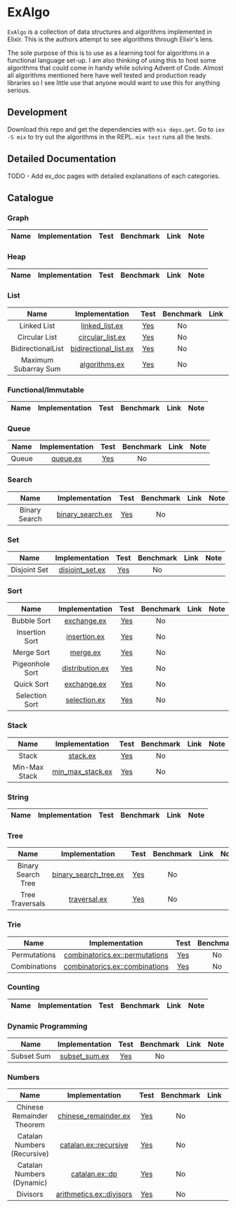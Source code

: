 # ExAlgo

`ExAlgo` is a collection of data structures and algorithms implemented in Elixir. This is the authors attempt to see algorithms through Elixir's lens.

The sole purpose of this is to use as a learning tool for algorithms in a functional language set-up. I am also thinking of using this to host some algorithms that could come in handy while solving Advent of Code. Almost all algorithms mentioned here have well tested and production ready libraries so I see little use that anyone would want to use this for anything serious.

## Development

Download this repo and get the dependencies with `mix deps.get`. Go to `iex -S mix` to try out the algorithms in the REPL. `mix test` runs all the tests.

## Detailed Documentation

TODO - Add ex_doc pages with detailed explanations of each categories.

## Catalogue

### Graph

| Name | Implementation | Test | Benchmark | Link | Note |
| :--: | :------------: | :--: | :-------: | :--: | :--: |

### Heap

| Name | Implementation | Test | Benchmark | Link | Note |
| :--: | :------------: | :--: | :-------: | :--: | :--: |

### List

| Name | Implementation | Test | Benchmark | Link | Note |
| :--: | :------------: | :--: | :-------: | :--: | :--: |
| Linked List | [linked_list.ex](lib/ex_algo/list/linked_list.ex) | [Yes](test/ex_algo/list/linked_list_test.exs) | No | | |
| Circular List | [circular_list.ex](lib/ex_algo/list/circular_list.ex) | [Yes](test/ex_algo/list/circular_list_test.exs) | No | | |
| BidirectionalList | [bidirectional_list.ex](lib/ex_algo/list/bidirectional_list.ex) | [Yes](test/ex_algo/list/bidirectional_list_test.exs) | No | | WIP |
| Maximum Subarray Sum | [algorithms.ex](lib/ex_algo/list/algorithms.ex) | [Yes](test/ex_algo/list/algorithms_test.exs) | No | | Kadane's Algorithm |

### Functional/Immutable

| Name | Implementation | Test | Benchmark | Link | Note |
| :--: | :------------: | :--: | :-------: | :--: | :--: |

### Queue

| Name | Implementation | Test | Benchmark | Link | Note |
| :--: | :------------: | :--: | :-------: | :--: | :--: |
| Queue | [queue.ex](lib/ex_algo/queue/queue.ex) | [Yes](test/ex_algo/queue/queue_test.exs) | No | | |

### Search

| Name | Implementation | Test | Benchmark | Link | Note |
| :--: | :------------: | :--: | :-------: | :--: | :--: |
| Binary Search | [binary_search.ex](lib/ex_algo/search/binary_search.ex) | [Yes](test/ex_algo/search/binary_search_test.exs) | No | | |

### Set

| Name | Implementation | Test | Benchmark | Link | Note |
| :--: | :------------: | :--: | :-------: | :--: | :--: |
| Disjoint Set | [disjoint_set.ex](lib/ex_algo/set/disjoint_set.ex) | [Yes](test/ex_algo/set/disjoint_set_test.exs) | No | | |

### Sort

| Name | Implementation | Test | Benchmark | Link | Note |
| :--: | :------------: | :--: | :-------: | :--: | :--: |
| Bubble Sort | [exchange.ex](lib/ex_algo/sort/exchange.ex) | [Yes](test/ex_algo/sort/exchange_test.exs) | No | | |
| Insertion Sort | [insertion.ex](lib/ex_algo/sort/insertion.ex) | [Yes](test/ex_algo/sort/insertion_test.exs) | No | | |
| Merge Sort | [merge.ex](lib/ex_algo/sort/merge.ex) | [Yes](test/ex_algo/sort/merge_test.exs) | No | | |
| Pigeonhole Sort | [distribution.ex](lib/ex_algo/sort/distribution.ex) | [Yes](test/ex_algo/sort/distribution_test.exs) | No | | |
| Quick Sort | [exchange.ex](lib/ex_algo/sort/exchange.ex) | [Yes](test/ex_algo/sort/exchange_test.exs) | No | | |
| Selection Sort | [selection.ex](lib/ex_algo/sort/selection.ex) | [Yes](test/ex_algo/sort/selection_test.exs) | No | | |

### Stack

| Name | Implementation | Test | Benchmark | Link | Note |
| :--: | :------------: | :--: | :-------: | :--: | :--: |
| Stack | [stack.ex](lib/ex_algo/stack/stack.ex) | [Yes](test/ex_algo/stack/stack_test.exs) | No | | |
| Min-Max Stack | [min_max_stack.ex](lib/ex_algo/stack/min_max_stack.ex) | [Yes](test/ex_algo/stack/min_max_stack_test.exs) | No | | |

### String

| Name | Implementation | Test | Benchmark | Link | Note |
| :--: | :------------: | :--: | :-------: | :--: | :--: |

### Tree

| Name | Implementation | Test | Benchmark | Link | Note |
| :--: | :------------: | :--: | :-------: | :--: | :--: |
| Binary Search Tree | [binary_search_tree.ex](lib/ex_algo/tree/binary_search_tree.ex) | [Yes](test/ex_algo/tree/binary_search_tree_test.exs) | No | |
| Tree Traversals | [traversal.ex](lib/ex_algo/tree/traversal.ex) | [Yes](test/ex_algo/tree/traversal_test.exs) | No | | |

### Trie

| Name | Implementation | Test | Benchmark | Link | Note |
| :--: | :------------: | :--: | :-------: | :--: | :--: |
| Permutations | [combinatorics.ex::permutations](lib/ex_algo/counting/combinatorics.ex) | [Yes](test/ex_algo/counting/combinatorics_test.exs) | No | | Naive|
| Combinations | [combinatorics.ex::combinations](lib/ex_algo/counting/combinatorics.ex) | [Yes](test/ex_algo/counting/combinatorics_test.exs) | No | | Naive|

### Counting

| Name | Implementation | Test | Benchmark | Link | Note |
| :--: | :------------: | :--: | :-------: | :--: | :--: |

### Dynamic Programming

| Name | Implementation | Test | Benchmark | Link | Note |
| :--: | :------------: | :--: | :-------: | :--: | :--: |
| Subset Sum | [subset_sum.ex](lib/ex_algo/dynamic_programming/subset_sum.ex) | [Yes](test/ex_algo/dynamic_programming/subset_sum_test.exs) | No | | |

### Numbers

| Name | Implementation | Test | Benchmark | Link | Note |
| :--: | :------------: | :--: | :-------: | :--: | :--: |
| Chinese Remainder Theorem | [chinese_remainder.ex](lib/ex_algo/number/chinese_remainder.ex) | [Yes](test/ex_algo/number/chinese_remainder_test.exs) | No | | |
| Catalan Numbers (Recursive) | [catalan.ex::recursive](lib/ex_algo/number/catalan.ex) | [Yes](test/ex_algo/number/catalan_test.exs) | No | | |
| Catalan Numbers (Dynamic) | [catalan.ex::dp](lib/ex_algo/number/catalan.ex) | [Yes](test/ex_algo/number/catalan_test.exs) | No | | |
| Divisors | [arithmetics.ex::divisors](lib/ex_algo/number/arithmetics.ex) | [Yes](test/ex_algo/number/arithmetics_test.exs) | No | | |
